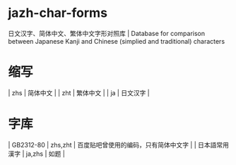 # jazh-char-forms
日文汉字、简体中文、繁体中文字形对照库 | Database for comparison between Japanese Kanji and Chinese (simplied and traditional) characters

# 缩写
| zhs | 简体中文 |
| zht | 繁体中文 |
| ja | 日文汉字 |

# 字库
| GB2312-80 | zhs,zht | 百度贴吧曾使用的编码，只有简体中文字 |
| 日本語常用漢字 | ja,zhs | 如题 |

